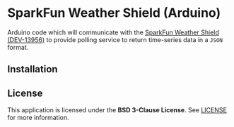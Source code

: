# SparkFun Weather Shield (Arduino)
Arduino code which will communicate with the [SparkFun Weather Shield (DEV-13956)](https://github.com/sparkfun/Weather_Shield) to provide polling service to return time-series data in a `JSON` format.

## Installation

## License

This application is licensed under the **BSD 3-Clause License**. See [LICENSE](LICENSE) for more information.
